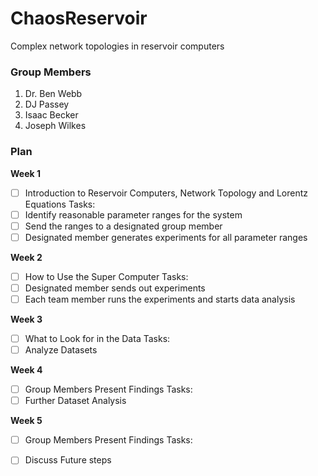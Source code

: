 # ChaosReservoir
Complex network topologies in reservoir computers

### Group Members
1. Dr. Ben Webb
2. DJ Passey
3. Isaac Becker
4. Joseph Wilkes

### Plan
**Week 1**
* [ ] Introduction to Reservoir Computers, Network Topology and Lorentz Equations
Tasks:
* [ ] Identify reasonable parameter ranges for the system
* [ ] Send the ranges to a designated group member
* [ ] Designated member generates experiments for all parameter ranges

**Week 2**
* [ ] How to Use the Super Computer
Tasks:
* [ ] Designated member sends out experiments
* [ ] Each team member runs the experiments and starts data analysis

**Week 3**
* [ ] What to Look for in the Data
Tasks:
* [ ] Analyze Datasets

**Week 4**
* [ ] Group Members Present Findings
Tasks:
* [ ] Further Dataset Analysis

**Week 5**
* [ ] Group Members Present Findings
Tasks:
* [ ] Discuss Future steps

